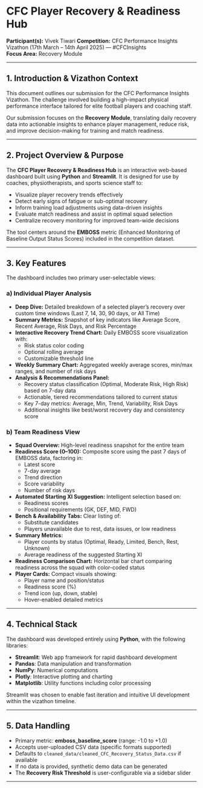 # CFC Player Recovery & Readiness Hub

**Participant(s):** Vivek Tiwari
**Competition:** CFC Performance Insights Vizathon (17th March – 14th April 2025) — #CFCInsights  
**Focus Area:** Recovery Module

---

## 1. Introduction & Vizathon Context

This document outlines our submission for the CFC Performance Insights Vizathon. The challenge involved building a high-impact physical performance interface tailored for elite football players and coaching staff.

Our submission focuses on the **Recovery Module**, translating daily recovery data into actionable insights to enhance player management, reduce risk, and improve decision-making for training and match readiness.

---

## 2. Project Overview & Purpose

The **CFC Player Recovery & Readiness Hub** is an interactive web-based dashboard built using **Python** and **Streamlit**. It is designed for use by coaches, physiotherapists, and sports science staff to:

- Visualize player recovery trends effectively  
- Detect early signs of fatigue or sub-optimal recovery  
- Inform training load adjustments using data-driven insights  
- Evaluate match readiness and assist in optimal squad selection  
- Centralize recovery monitoring for improved team-wide decisions

The tool centers around the **EMBOSS** metric (Enhanced Monitoring of Baseline Output Status Scores) included in the competition dataset.

---

## 3. Key Features

The dashboard includes two primary user-selectable views:

### a) Individual Player Analysis

- **Deep Dive:** Detailed breakdown of a selected player’s recovery over custom time windows (Last 7, 14, 30, 90 days, or All Time)
- **Summary Metrics:** Snapshot of key indicators like Average Score, Recent Average, Risk Days, and Risk Percentage
- **Interactive Recovery Trend Chart:** Daily EMBOSS score visualization with:
  - Risk status color coding
  - Optional rolling average
  - Customizable threshold line
- **Weekly Summary Chart:** Aggregated weekly average scores, min/max ranges, and number of risk days
- **Analysis & Recommendations Panel:**
  - Recovery status classification (Optimal, Moderate Risk, High Risk) based on 7-day data
  - Actionable, tiered recommendations tailored to current status
  - Key 7-day metrics: Average, Min, Trend, Variability, Risk Days
  - Additional insights like best/worst recovery day and consistency score

### b) Team Readiness View

- **Squad Overview:** High-level readiness snapshot for the entire team
- **Readiness Score (0–100):** Composite score using the past 7 days of EMBOSS data, factoring in:
  - Latest score
  - 7-day average
  - Trend direction
  - Score variability
  - Number of risk days
- **Automated Starting XI Suggestion:** Intelligent selection based on:
  - Readiness scores
  - Positional requirements (GK, DEF, MID, FWD)
- **Bench & Availability Tabs:** Clear listing of:
  - Substitute candidates
  - Players unavailable due to rest, data issues, or low readiness
- **Summary Metrics:**
  - Player counts by status (Optimal, Ready, Limited, Bench, Rest, Unknown)
  - Average readiness of the suggested Starting XI
- **Readiness Comparison Chart:** Horizontal bar chart comparing readiness across the squad with color-coded status
- **Player Cards:** Compact visuals showing:
  - Player name and position/status
  - Readiness score (%)
  - Trend icon (up, down, stable)
  - Hover-enabled detailed metrics

---

## 4. Technical Stack

The dashboard was developed entirely using **Python**, with the following libraries:

- **Streamlit**: Web app framework for rapid dashboard development  
- **Pandas**: Data manipulation and transformation  
- **NumPy**: Numerical computations  
- **Plotly**: Interactive plotting and charting  
- **Matplotlib**: Utility functions including color processing  

Streamlit was chosen to enable fast iteration and intuitive UI development within the vizathon timeline.

---

## 5. Data Handling

- Primary metric: **emboss_baseline_score** (range: -1.0 to +1.0)  
- Accepts user-uploaded CSV data (specific formats supported)  
- Defaults to `cleaned_data/cleaned_CFC_Recovery_Status_Data.csv` if available  
- If no data is provided, synthetic demo data can be generated  
- The **Recovery Risk Threshold** is user-configurable via a sidebar slider

---
